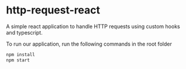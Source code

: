 # http-request-react

A simple react application to handle HTTP requests using custom hooks and typescript.

To run our application, run the following commands in the root folder

```bash
npm install
npm start
```
